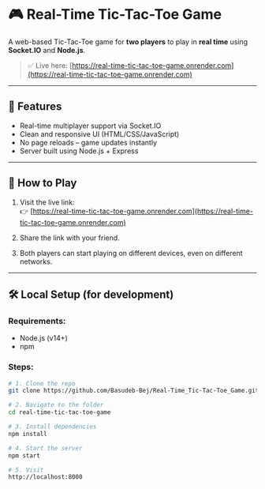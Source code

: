 # 🎮 Real-Time Tic-Tac-Toe Game

A web-based Tic-Tac-Toe game for **two players** to play in **real time** using **Socket.IO** and **Node.js**.

> ✅ Live here: [https://real-time-tic-tac-toe-game.onrender.com](https://real-time-tic-tac-toe-game.onrender.com)

---

## 🧠 Features

- Real-time multiplayer support via Socket.IO
- Clean and responsive UI (HTML/CSS/JavaScript)
- No page reloads – game updates instantly
- Server built using Node.js + Express

---

## 🚀 How to Play

1. Visit the live link:  
   👉 [https://real-time-tic-tac-toe-game.onrender.com](https://real-time-tic-tac-toe-game.onrender.com)

2. Share the link with your friend.

3. Both players can start playing on different devices, even on different networks.

---

## 🛠️ Local Setup (for development)

### Requirements:

- Node.js (v14+)
- npm

### Steps:

```bash
# 1. Clone the repo
git clone https://github.com/Basudeb-Bej/Real-Time_Tic-Tac-Toe_Game.git

# 2. Navigate to the folder
cd real-time-tic-tac-toe-game

# 3. Install dependencies
npm install

# 4. Start the server
npm start

# 5. Visit
http://localhost:8000
